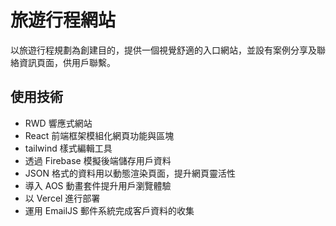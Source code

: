 # 旅遊行程網站

以旅遊行程規劃為創建目的，提供一個視覺舒適的入口網站，並設有案例分享及聯絡資訊頁面，供用戶聯繫。

## 使用技術

- RWD 響應式網站
- React 前端框架模組化網頁功能與區塊
- tailwind 樣式編輯工具
- 透過 Firebase 模擬後端儲存用戶資料
- JSON 格式的資料用以動態渲染頁面，提升網頁靈活性
- 導入 AOS 動畫套件提升用戶瀏覽體驗
- 以 Vercel 進行部署
- 運用 EmailJS 郵件系統完成客戶資料的收集
